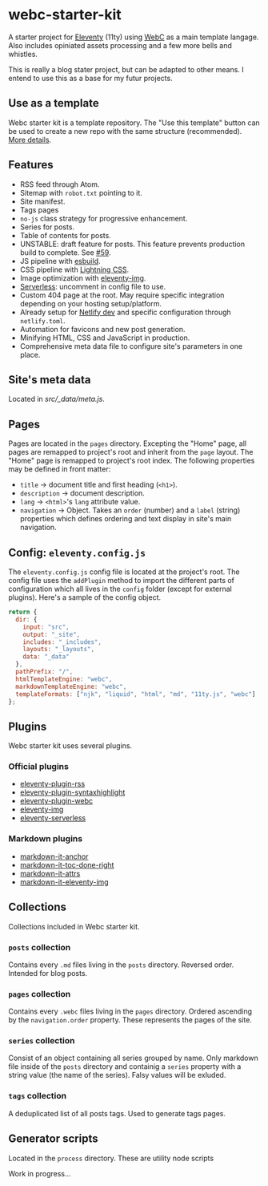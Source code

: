 # webc-starter-kit
A starter project for [Eleventy](https://www.11ty.dev/) (11ty) using [WebC](https://www.11ty.dev/docs/languages/webc/) as a main template langage. Also includes opiniated assets processing and a few more bells and whistles.

This is really a blog stater project, but can be adapted to other means. I entend to use this as a base for my futur projects.

## Use as a template
Webc starter kit is a template repository. The "Use this template" button can be used to create a new repo with the same structure (recommended). [More details](https://docs.github.com/en/repositories/creating-and-managing-repositories/creating-a-repository-from-a-template).

## Features
* RSS feed through Atom.
* Sitemap with `robot.txt` pointing to it.
* Site manifest.
* Tags pages
* `no-js` class strategy for progressive enhancement.
* Series for posts.
* Table of contents for posts.
* UNSTABLE: draft feature for posts. This feature prevents production build to complete. See [#59](https://github.com/11ty/eleventy-plugin-webc/issues/59).
* JS pipeline with [esbuild](https://esbuild.github.io/).
* CSS pipeline with [Lightning CSS](https://lightningcss.dev/).
* Image optimization with [eleventy-img](https://www.11ty.dev/docs/plugins/image/).
* [Serverless](https://www.11ty.dev/docs/plugins/serverless/): uncomment in config file to use.
* Custom 404 page at the root. May require specific integration depending on your hosting setup/platform.
* Already setup for [Netlify dev](https://www.netlify.com/products/cli/) and specific configuration through `netlify.toml`.
* Automation for favicons and new post generation.
* Minifying HTML, CSS and JavaScript in production.
* Comprehensive meta data file to configure site's parameters in one place.

## Site's meta data
Located in *src/_data/meta.js*.

## Pages
Pages are located in the `pages` directory. Excepting the "Home" page, all pages are remapped to project's root and inherit from the `page` layout. The "Home" page is remapped to project's root index. The following properties may be defined in front matter:
* `title` -> document title and first heading (`<h1>`).
* `description` -> document description.
* `lang` -> `<html>`'s `lang` attribute value.
* `navigation` -> Object. Takes an `order` (number) and a `label` (string) properties which defines ordering and text display in site's main navigation. 

## Config: `eleventy.config.js`
The `eleventy.config.js` config file is located at the project's root. The config file uses the `addPlugin` method to import the different parts of configuration which all lives in the `config` folder (except for external plugins). Here's a sample of the config object.
```js
return {
  dir: {
    input: "src",
    output: "_site",
    includes: "_includes",
    layouts: "_layouts",
    data: "_data"
  },
  pathPrefix: "/",
  htmlTemplateEngine: "webc",
  markdownTemplateEngine: "webc",
  templateFormats: ["njk", "liquid", "html", "md", "11ty.js", "webc"]
};
```
## Plugins
Webc starter kit uses several plugins.
### Official plugins
* [eleventy-plugin-rss](https://www.11ty.dev/docs/plugins/rss/)
* [eleventy-plugin-syntaxhighlight](https://www.11ty.dev/docs/plugins/syntaxhighlight/)
* [eleventy-plugin-webc](https://www.11ty.dev/docs/languages/webc/)
* [eleventy-img](https://www.11ty.dev/docs/plugins/image/)
* [eleventy-serverless](https://www.11ty.dev/docs/plugins/serverless/)
### Markdown plugins
* [markdown-it-anchor](https://www.npmjs.com/package/markdown-it-anchor)
* [markdown-it-toc-done-right](https://www.npmjs.com/package/markdown-it-toc-done-right)
* [markdown-it-attrs](https://www.npmjs.com/package/markdown-it-attrs)
* [markdown-it-eleventy-img](https://www.npmjs.com/package/markdown-it-eleventy-img)
## Collections
Collections included in Webc starter kit.
### `posts` collection
Contains every `.md` files living in the `posts` directory. Reversed order. Intended for blog posts.
### `pages` collection
Contains every `.webc` files living in the `pages` directory. Ordered ascending by the `navigation.order` property. These represents the pages of the site.
### `series` collection
Consist of an object containing all series grouped by name. Only markdown file inside of the `posts` directory and containig a `series` property with a string value (the name of the series). Falsy values will be exluded.
### `tags` collection
A deduplicated list of all posts tags. Used to generate tags pages.
## Generator scripts
Located in the `process` directory. These are utility node scripts

Work in progress...